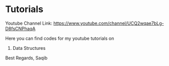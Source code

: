 # Tutorials

Youtube Channel Link: https://www.youtube.com/channel/UCQ2wqae7bLg-D8fsCNPhaqA

Here you can find codes for my youtube tutorials on 

1. Data Structures 


Best Regards,
Saqib 
